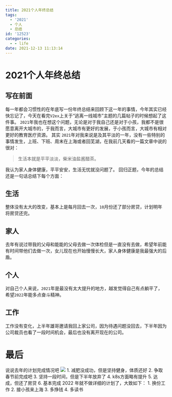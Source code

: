 ```yaml
---
title: 2021个人年终总结
tags:
  - '2021'
  - 个人
  - 总结
id: '12523'
categories:
  - - life
date: 2021-12-13 11:13:14
---
```


# 2021个人年终总结

## 写在前面

每一年都会习惯性的在年底写一份年终总结来回顾下这一年的事情，今年其实已经快忘记了，今天在看完`V2ex`上关于“逃离一线城市”主题的几篇帖子的时候想起了这件事。 `2021`年我也在想这个问题，无论是对于我自己还是对于小孩，我都不是很愿意离开大城市的，于我而言，大城市有更好的发展，于小孩而言，大城市有相对更好的教育医疗资源。 其实 `2021`年对我来说是及其平淡的一年，没有一些特别的事情发生，上班、下班、周末在上海或者回芜湖，在我前几天看的一篇文章中说的很对：

> 生活本就是平平淡淡，柴米油盐酱醋茶。

我认为家人身体健康，平平安安，生活无忧就没问题了。 回归正题，今年的总结还是一句话总结下每个方面：

## 生活

整体没有太大的改变，基本上是每月回去一次，`10`月份还了部分房贷，计划明年将房贷还完。

## 家人

去年有说过带我的父母和能能的父母去做一次体检但是一直没有去做，希望年前能有时间带他们去做一次，女儿现在也开始慢慢长大，家人身体健康是我最强大的后盾。

## 个人

对自己个人来说，`2021`年是最没有太大提升的地方，越发觉得自己有点躺平了，希望`2022`年能多点奋斗精神。

## 工作

工作没有变化，上半年雄哥邀请我回上家公司，因为待遇问题没回去，下半年因为公司裁员也看了一段时间机会，最后也没有离开现在的公司。

# 最后

说说去年的计划完成情况吧 [![](https://s2.loli.net/2021/12/13/ElZ83zUXWyxucJp.jpg)](https://s2.loli.net/2021/12/13/ElZ83zUXWyxucJp.jpg) 1. 减肥没成功，但是坚持健身，体质还好 2. 争取春节前完成吧 3. 坚持一段时间，但是下半年放弃了 4. k8s方面略有提升 5. 达成，但还了房贷 6. 基本完成 2022 年就不做详细的计划了，大致如下： 1. 换份工作 2. 接小孩来上海 3. 多挣钱 4. 多读书